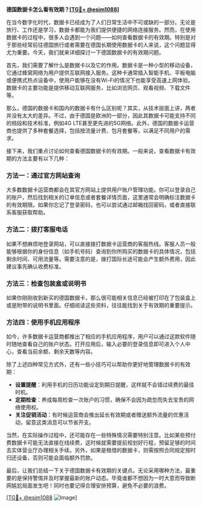 **德国数据卡怎么看有效期？[[TG💪+ @esim1088](https://t.me/s/esim1088)]**

在当今数字化时代，数据卡已经成为了人们日常生活中不可或缺的一部分。无论是旅行、工作还是学习，数据卡都能为我们提供便捷的网络连接服务。然而，在使用数据卡的过程中，很多人会遇到一个问题——如何查看数据卡的有效期。特别是对于那些经常前往德国旅行或者需要在德国长期使用数据卡的人来说，这个问题显得尤为重要。今天，我们就来详细探讨一下德国数据卡的有效期问题。

首先，我们需要了解什么是数据卡以及它的作用。数据卡是一种小型的移动设备，它通过蜂窝网络为用户提供互联网接入服务。这种卡通常插入智能手机、平板电脑或便携式热点设备中，使用户能够在没有Wi-Fi的情况下也能享受高速上网体验。数据卡的主要功能是提供移动互联网服务，比如浏览网页、观看视频、下载文件等。

那么，德国的数据卡和国内的数据卡有什么区别呢？其实，从技术层面上讲，两者并没有太大的差异。不过，由于德国是欧洲的一部分，因此其数据卡可能支持不同的频段和技术标准，例如4G LTE甚至更先进的5G网络。此外，德国的数据卡运营商也提供了多种套餐选择，包括按流量计费、包月套餐等，以满足不同用户的需求。

接下来，我们重点讨论如何查看德国数据卡的有效期。一般来说，查看数据卡有效期的方法主要有以下几种：

### 方法一：通过官方网站查询

大多数数据卡运营商都会在其官方网站上提供用户账户管理功能。你可以登录自己的账户，然后找到相关的订单信息或者套餐详情页面，这里通常会明确标注数据卡的有效期限。如果你忘记了登录密码，也可以尝试通过邮箱找回密码，或者直接联系客服获取帮助。

### 方法二：拨打客服电话

如果不想麻烦地登录网站，可以直接拨打数据卡运营商的客服热线。客服人员一般能够根据你的身份信息（如手机号码）查询到你所购买的数据卡的具体情况，包括剩余时间、可用流量等。需要注意的是，拨打国际长途可能会产生额外费用，因此建议事先确认收费标准。

### 方法三：检查包装盒或说明书

如果你刚刚收到新买的德国数据卡，那么很可能相关信息已经被打印在了包装盒上或是附带的说明书里面。仔细阅读这些资料，往往能找到关于有效期的重要提示。

### 方法四：使用手机应用程序

如今，许多数据卡运营商都推出了相应的手机应用程序，用户可以通过这款软件随时随地查看自己的账户状态。打开应用后，输入必要的登录信息即可进入个人中心，查看当前余额、剩余天数等内容。

除了上述四种常见方式外，还有一些小技巧可以帮助你更好地管理数据卡的有效期：

- **设置提醒**：利用手机的日历功能设定到期日提醒，这样就不会错过续费的最佳时机。
- **定期检查**：养成每周检查一次账户的习惯，确保不会因为疏忽而失去宝贵的网络使用权。
- **关注促销活动**：有时候运营商会推出延长有效期或者赠送额外流量的优惠活动，留意这类消息可以节省开支。

当然，在实际操作过程中，还可能存在一些特殊情况需要特别注意。比如某些预付费数据卡可能无法直接在线续费，这时候就需要提前规划好行程，预留足够的时间去实体营业厅办理相关手续。另外，如果是租借的数据卡，则需按照合同规定按时归还设备，否则可能会面临额外罚款。

最后，让我们总结一下关于德国数据卡有效期的关键点。无论采用哪种方法，最重要的是保持警惕并及时掌握最新的账户动态。毕竟谁都不想因为一时大意而导致断网尴尬局面发生吧！同时也要记得合理安排预算，避免不必要的浪费。

[[TG💪+ @esim1088](https://t.me/s/esim1088) ![Image](https://i.postimg.cc/4NQfJmqS/Snipaste-2025-05-13-00-14-12.png)]